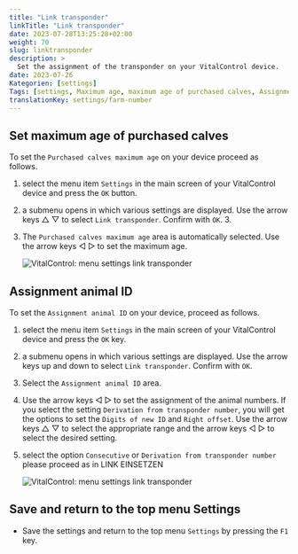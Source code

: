 ```yaml
---
title: "Link transponder"
linkTitle: "Link transponder"
date: 2023-07-28T13:25:28+02:00
weight: 70
slug: linktransponder
description: >
  Set the assignment of the transponder on your VitalControl device.
date: 2023-07-26
Kategorien: [settings]
Tags: [settings, Maximum age, maximum age of purchased calves, Assignment animal ID]
translationKey: settings/farm-number
---
```

## Set maximum age of purchased calves
To set the `Purchased calves maximum age` on your device proceed as follows. 

1. select the menu item `Settings` in the main screen of your VitalControl device and press the `OK` button.

2. a submenu opens in which various settings are displayed. Use the arrow keys  △ ▽ to select `Link transponder`. Confirm with `OK`. 3.

3. The `Purchased calves maximum age` area is automatically selected. Use the arrow keys ◁ ▷ to set the maximum age.

    ![VitalControl: menu settings link transponder](../images/maximumage.png "Purchased calves maximum age")

## Assignment animal ID

To set the `Assignment animal ID` on your device, proceed as follows.

1. select the menu item `Settings` in the main screen of your VitalControl device and press the `OK` key.

2. a submenu opens in which various settings are displayed. Use the arrow keys up and down to select `Link transponder`. Confirm with `OK`. 

3. Select the `Assignment animal ID` area.

4. Use the arrow keys ◁ ▷ to set the assignment of the animal numbers. If you select the setting `Derivation from transponder number`, you will get the options to set the `Digits of new ID` and `Right offset`. Use the arrow keys △ ▽ to select the appropriate range and the arrow keys ◁ ▷ to select the desired setting. 

5. select the option `Consecutive` or `Derivation from transponder number` please proceed as in LINK EINSETZEN


    ![VitalControl: menu settings link transponder](../images/assignmentanimalid.png "Assignment animal ID")

## Save and return to the top menu Settings

- Save the settings and return to the top menu `Settings` by pressing the `F1` key.